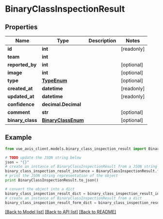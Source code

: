 # BinaryClassInspectionResult


## Properties

Name | Type | Description | Notes
------------ | ------------- | ------------- | -------------
**id** | **int** |  | [readonly] 
**team** | **int** |  | 
**reported_by** | **int** |  | [optional] 
**image** | **int** |  | [optional] 
**type** | [**TypeEnum**](TypeEnum.md) |  | [optional] 
**created_at** | **datetime** |  | [readonly] 
**updated_at** | **datetime** |  | [readonly] 
**confidence** | **decimal.Decimal** |  | 
**comment** | **str** |  | [optional] 
**binary_class** | [**BinaryClassEnum**](BinaryClassEnum.md) |  | [optional] 

## Example

```python
from vue_avis_client.models.binary_class_inspection_result import BinaryClassInspectionResult

# TODO update the JSON string below
json = "{}"
# create an instance of BinaryClassInspectionResult from a JSON string
binary_class_inspection_result_instance = BinaryClassInspectionResult.from_json(json)
# print the JSON string representation of the object
print BinaryClassInspectionResult.to_json()

# convert the object into a dict
binary_class_inspection_result_dict = binary_class_inspection_result_instance.to_dict()
# create an instance of BinaryClassInspectionResult from a dict
binary_class_inspection_result_form_dict = binary_class_inspection_result.from_dict(binary_class_inspection_result_dict)
```
[[Back to Model list]](../README.md#documentation-for-models) [[Back to API list]](../README.md#documentation-for-api-endpoints) [[Back to README]](../README.md)


